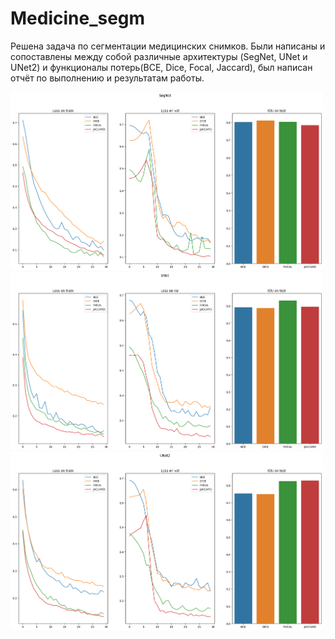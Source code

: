 # Medicine_segm
Решена задача по сегментации медицинских снимков. Были написаны и сопоставлены между собой различные архитектуры (SegNet, UNet и UNet2) и функционалы потерь(BCE, Dice, Focal, Jaccard), был написан отчёт по выполнению и результатам работы.

<img width="500" alt="image" src="https://github.com/Sly-al/Medicine_segm/blob/main/output%201.png">

<img width="500" alt="image" src="https://github.com/Sly-al/Medicine_segm/blob/main/output%202.png">

<img width="500" alt="image" src="https://github.com/Sly-al/Medicine_segm/blob/main/output%203.png">